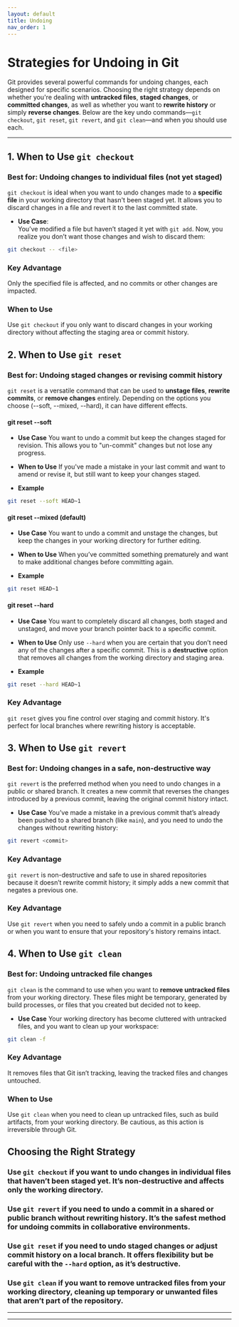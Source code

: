 ```yaml
---
layout: default
title: Undoing
nav_order: 1
---
```


# Strategies for Undoing in Git

Git provides several powerful commands for undoing changes, each designed for specific scenarios. Choosing the right strategy depends on whether you're dealing with **untracked files**, **staged changes**, or **committed changes**, as well as whether you want to **rewrite history** or simply **reverse changes**. Below are the key undo commands—`git checkout`, `git reset`, `git revert`, and `git clean`—and when you should use each.

---

## 1. When to Use `git checkout`

### Best for: Undoing changes to individual files (not yet staged)

`git checkout` is ideal when you want to undo changes made to a **specific file** in your working directory that hasn't been staged yet. It allows you to discard changes in a file and revert it to the last committed state.

- **Use Case**:  
  You’ve modified a file but haven’t staged it yet with `git add`. Now, you realize you don’t want those changes and wish to discard them:

```bash
git checkout -- <file>
```
### Key Advantage

Only the specified file is affected, and no commits or other changes are impacted.

### When to Use

Use `git checkout` if you only want to discard changes in your working directory without affecting the staging area or commit history.

## 2. When to Use `git reset`

### Best for: Undoing staged changes or revising commit history

`git reset` is a versatile command that can be used to **unstage files**, **rewrite commits**, or **remove changes** entirely. Depending on the options you choose (--soft, --mixed, --hard), it can have different effects.

#### **git reset --soft**

- **Use Case**
  You want to undo a commit but keep the changes staged for revision. This allows you to "un-commit" changes but not lose any progress.

-  **When to Use**
If you've made a mistake in your last commit and want to amend or revise it, but still want to keep your changes staged.

-  **Example**
```bash
git reset --soft HEAD~1
```

#### **git reset --mixed (default)**
- **Use Case**
  You want to undo a commit and unstage the changes, but keep the changes in your working directory for further editing.

- **When to Use**
  When you’ve committed something prematurely and want to make additional changes before committing again.

- **Example**
```bash
git reset HEAD~1
```
#### **git reset --hard**
- **Use Case**
  You want to completely discard all changes, both staged and unstaged, and move your branch pointer back to a specific commit.

- **When to Use**
  Only use `--hard` when you are certain that you don’t need any of the changes after a specific commit. This is a **destructive** option that removes all changes from the working directory and staging area.

- **Example**
```bash
git reset --hard HEAD~1
```

### Key Advantage

`git reset` gives you fine control over staging and commit history. It's perfect for local branches where rewriting history is acceptable.

## 3. When to Use `git revert`

### Best for: Undoing changes in a safe, non-destructive way

`git revert` is the preferred method when you need to undo changes in a public or shared branch. It creates a new commit that reverses the changes introduced by a previous commit, leaving the original commit history intact.

- **Use Case** 
  You’ve made a mistake in a previous commit that’s already been pushed to a shared branch (like `main`), and you need to undo the changes without rewriting history:
```bash
git revert <commit>
```
### Key Advantage 

`git revert` is non-destructive and safe to use in shared repositories because it doesn’t rewrite commit history; it simply adds a new commit that negates a previous one.

### Key Advantage 

Use `git revert` when you need to safely undo a commit in a public branch or when you want to ensure that your repository's history remains intact.

## 4. When to Use `git clean`

### Best for: Undoing untracked file changes

`git clean` is the command to use when you want to **remove untracked files** from your working directory. These files might be temporary, generated by build processes, or files that you created but decided not to keep.

- **Use Case**
 Your working directory has become cluttered with untracked files, and you want to clean up your workspace:

```bash
git clean -f
```
### Key Advantage

It removes files that Git isn’t tracking, leaving the tracked files and changes untouched.

### When to Use
  
Use `git clean` when you need to clean up untracked files, such as build artifacts, from your working directory. Be cautious, as this action is irreversible through Git.

## Choosing the Right Strategy

### Use `git checkout` if you want to undo changes in individual files that haven’t been staged yet. It’s non-destructive and affects only the working directory.

### Use `git revert` if you need to undo a commit in a shared or public branch without rewriting history. It’s the safest method for undoing commits in collaborative environments.

### Use `git reset` if you need to undo staged changes or adjust commit history on a local branch. It offers flexibility but be careful with the `--hard` option, as it’s destructive.

### Use `git clean` if you want to remove untracked files from your working directory, cleaning up temporary or unwanted files that aren’t part of the repository.

---

---